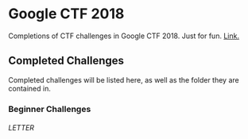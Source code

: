 # Google CTF 2018
Completions of CTF challenges in Google CTF 2018. Just for fun. [Link.](https://capturetheflag.withgoogle.com)
## Completed Challenges
Completed challenges will be listed here, as well as the folder they are contained in.
### Beginner Challenges
###### LETTER
